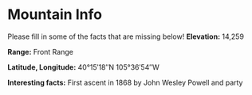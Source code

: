 # Mountain Info
Please fill in some of the facts that are missing below!
**Elevation:**
14,259

**Range:**
Front Range

**Latitude, Longitude:**
40°15′18″N 105°36′54″W

**Interesting facts:**
First ascent in 1868 by John Wesley Powell and party
